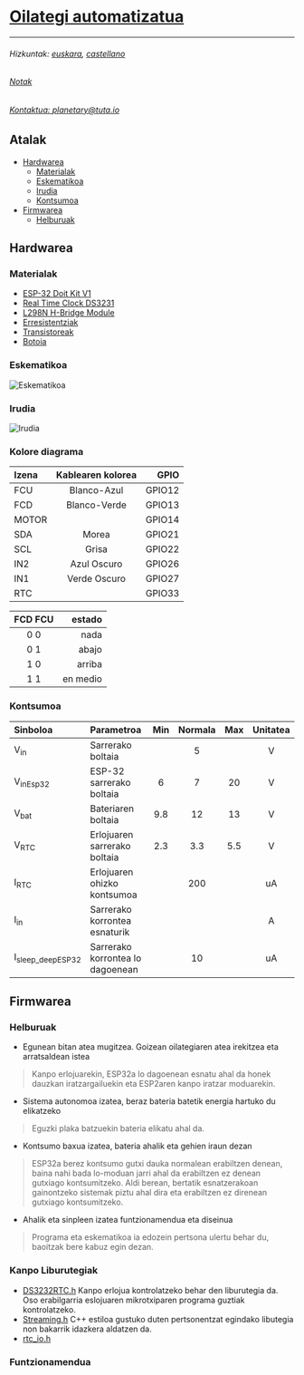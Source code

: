 # [Oilategi automatizatua](https://github.com/pl4netary/Gallinero-Domotizado)
---
###### Hizkuntak: [euskara](./README.md), [castellano](./LEEME.md)
###### [Notak](NOTAK.md)
###### [Kontaktua: planetary@tuta.io](planetary@tuta.io)

## Atalak
  - [Hardwarea](#hardwarea)
  	* [Materialak](#materialak)
  	* [Eskematikoa](#eskematikoa)
  	* [Irudia](#irudia)
  	* [Kontsumoa](#kontsumoa)
  - [Firmwarea](#firmwarea)
  	* [Helburuak](#helburuak)

## Hardwarea

### Materialak
  * [ESP-32 Doit Kit V1](https://docs.zerynth.com/latest/official/board.zerynth.doit_esp32/docs/index.html "Web orri ofiziala")
  * [Real Time Clock DS3231](https://datasheets.maximintegrated.com/en/ds/DS3231.pdf "Datasheet")
  * [L298N H-Bridge Module](https://lastminuteengineers.com/l298n-dc-stepper-driver-arduino-tutorial/ "Tutoriala")
  * [Erresistentziak]("Datasheet")
  * [Transistoreak]("Datasheet![](argazkiak/eskematikoa_irudia.jpg)")
  * [Botoia]()

### Eskematikoa
![Eskematikoa](argazkiak/eskematikoa.svg "Eskematikoa")

### Irudia
![Irudia](argazkiak/eskematikoa_irudia.jpg "Irudia")

### Kolore diagrama

|	Izena	|	Kablearen kolorea	|	GPIO	|
|:----------|:-----------------------:|------:|
| FCU 		| Blanco-Azul			|GPIO12	|
| FCD 		| Blanco-Verde			|GPIO13	|
| MOTOR		|						|GPIO14	|
| SDA 		| Morea					|GPIO21	|
| SCL 		| Grisa					|GPIO22	|
| IN2 		| Azul Oscuro			|GPIO26	|
| IN1 		| Verde Oscuro		 	|GPIO27	|
| RTC		|						|GPIO33	|

| FCD FCU | estado |
|:---------:|--------:|
|	0   0   | nada |
|	0   1   | abajo |
|	1   0   | arriba |
|	1   1   | en medio |

### Kontsumoa

| **Sinboloa** | **Parametroa**	  | **Min**	| **Normala** | **Max** | **Unitatea** |
|:------------|:-----------------|:--------:|:-----------:|:-------:|:------------:|
| V<sub>in</sub>          | Sarrerako boltaia |          |		    5 |		    | 			V |
| V<sub>inEsp32</sub>     | ESP-32 sarrerako boltaia | 6 | 7 | 20 | V |
| V<sub>bat</sub> | Bateriaren boltaia |	9.8  | 12 |	13 | V |
| V<sub>RTC</sub> | Erlojuaren sarrerako boltaia | 2.3 | 3.3 | 5.5 | V |
| I<sub>RTC</sub> | Erlojuaren ohizko kontsumoa  | | 200 |  | uA |
| I<sub>in</sub>          | Sarrerako korrontea esnaturik | | | | A |
| I<sub>sleep_deepESP32</sub> | Sarrerako korrontea lo dagoenean | | 10 | | uA |




## Firmwarea

### Helburuak
* Egunean bitan atea mugitzea. Goizean oilategiaren atea irekitzea eta arratsaldean istea
> Kanpo erlojuarekin, ESP32a lo dagoenean esnatu ahal da honek dauzkan iratzargailuekin eta ESP2aren kanpo iratzar moduarekin.

* Sistema autonomoa izatea, beraz bateria batetik energia hartuko du elikatzeko
> Eguzki plaka batzuekin bateria elikatu ahal da.

* Kontsumo baxua izatea, bateria ahalik eta gehien iraun dezan
> ESP32a berez kontsumo gutxi dauka normalean erabiltzen denean, baina nahi bada lo-moduan jarri ahal da erabiltzen ez denean gutxiago kontsumitzeko. Aldi berean, bertatik esnatzerakoan gainontzeko sistemak piztu ahal dira eta erabiltzen ez direnean gutxiago kontsumitzeko.

* Ahalik eta sinpleen izatea funtzionamendua eta diseinua
> Programa eta eskematikoa ia edozein pertsona ulertu behar du, baoitzak bere kabuz egin dezan.

### Kanpo Liburutegiak
* [DS3232RTC.h](https://github.com/JChristensen/DS3232RTC)
  Kanpo erlojua kontrolatzeko behar den liburutegia da. Oso erabilgarria eslojuaren mikrotxiparen programa guztiak kontrolatzeko.
* [Streaming.h](http://arduiniana.org/libraries/streaming/)
  C++ estiloa gustuko duten pertsonentzat egindako libutegia non bakarrik idazkera aldatzen da.
* [rtc_io.h](https://github.com/espressif/arduino-esp32)

### Funtzionamendua